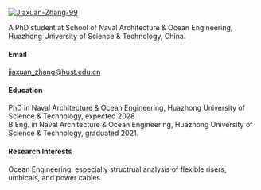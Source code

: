 

[![Jiaxuan-Zhang-99](https://img.shields.io/badge/Jiaxuan-Zhang-99-github-blue?logo=github)](https://github.com/Jiaxuan-Zhang-99)

A PhD student at School of Naval Architecture & Ocean Engineering, Huazhong University of Science & Technology, China.

#### Email
jiaxuan_zhang@hust.edu.cn

#### Education
PhD in Naval Architecture & Ocean Engineering, Huazhong University of Science & Technology, expected 2028 \
B.Eng. in Naval Architecture & Ocean Engineering, Huazhong University of Science & Technology, graduated 2021.

#### Research Interests
Ocean Engineering, especially structrual analysis of flexible risers, umbicals, and power cables.
